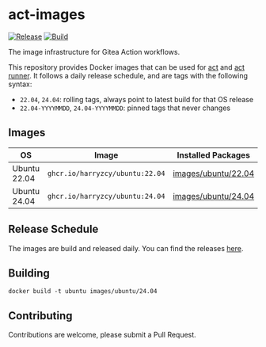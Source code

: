 # act-images

[![Release](https://github.com/harryzcy/act-images/actions/workflows/release.yml/badge.svg)](https://github.com/harryzcy/act-images/actions/workflows/release.yml)
[![Build](https://github.com/harryzcy/act-images/actions/workflows/build.yml/badge.svg)](https://github.com/harryzcy/act-images/actions/workflows/build.yml)

The image infrastructure for Gitea Action workflows.

This repository provides Docker images that can be used for [act](https://github.com/nektos/act) and [act runner](https://gitea.com/gitea/act_runner). It follows a daily release schedule, and are tags with the following syntax:

- `22.04`, `24.04`: rolling tags, always point to latest build for that OS release
- `22.04-YYYYMMDD`, `24.04-YYYYMMDD`: pinned tags that never changes

## Images

| OS | Image | Installed Packages |
| ----- | ----- | ----- |
| Ubuntu 22.04 | `ghcr.io/harryzcy/ubuntu:22.04` | [images/ubuntu/22.04](images/ubuntu/22.04/README.md) |
| Ubuntu 24.04 | `ghcr.io/harryzcy/ubuntu:24.04` | [images/ubuntu/24.04](images/ubuntu/24.04/README.md) |

## Release Schedule

The images are build and released daily. You can find the releases [here](https://github.com/harryzcy/act-images/pkgs/container/ubuntu).

## Building

```shell
docker build -t ubuntu images/ubuntu/24.04
```

## Contributing

Contributions are welcome, please submit a Pull Request.
